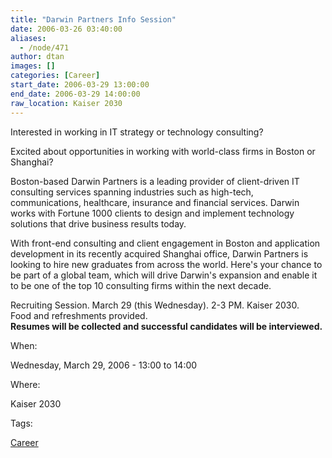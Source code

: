 ```yaml
---
title: "Darwin Partners Info Session"
date: 2006-03-26 03:40:00
aliases:
  - /node/471
author: dtan
images: []
categories: [Career]
start_date: 2006-03-29 13:00:00
end_date: 2006-03-29 14:00:00
raw_location: Kaiser 2030
---
```


Interested in working in IT strategy or technology consulting?

Excited about opportunities in working with world-class firms in Boston or Shanghai?

Boston-based Darwin Partners is a leading provider of client-driven IT consulting services spanning industries such as high-tech, communications, healthcare, insurance and financial services. Darwin works with Fortune 1000 clients to design and implement technology solutions that drive business results today.

With front-end consulting and client engagement in Boston and application development in its recently acquired Shanghai office, Darwin Partners is looking to hire new graduates from across the world. Here's your chance to be part of a global team, which will drive Darwin's expansion and enable it to be one of the top 10 consulting firms within the next decade.

Recruiting Session. March 29 (this Wednesday). 2-3 PM. Kaiser 2030. \
Food and refreshments provided. \
**Resumes will be collected and successful candidates will be interviewed.**

When:

Wednesday, March 29, 2006 - 13:00 to 14:00

Where:

Kaiser 2030

Tags:

[Career](/career)
